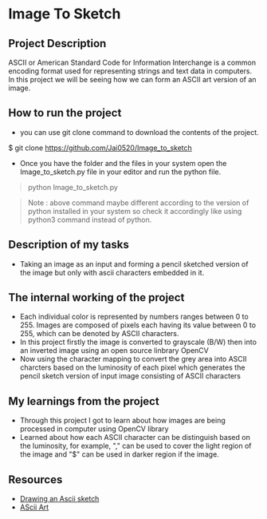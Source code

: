 # Image To Sketch

## Project Description
ASCII or American Standard Code for Information Interchange is a common encoding format used for representing strings and text data in computers.
In this project we will be seeing how we can form an ASCII art version of an image.

## How to run the project
* you can use git clone command to download the contents of the project.

$ git clone https://github.com/Jai0520/Image_to_sketch

* Once you have the folder and the files in your system open the Image_to_sketch.py file in your editor and run the python file.

> python Image_to_sketch.py

> Note : above command maybe different according to the version of python installed in your system so check it accordingly like using python3 command instead of python.

## Description of my tasks
* Taking an image as an input and forming a pencil sketched version of the image but only with ascii characters embedded in it.

## The internal working of the project
* Each individual color is represented by numbers ranges between 0 to 255. Images are composed of pixels each having its value between 0 to 255, which can be denoted by ASCII characters.
* In this project firstly the image is converted to grayscale (B/W) then into an inverted image using an open source linbrary OpenCV
* Now using the character mapping to convert the grey area into ASCII charcters based on the luminosity of each pixel which generates the pencil sketch version of input image consisting of ASCII characters

## My learnings from the project
* Through this project I got to learn about how images are being processed in computer using OpenCV library
* Learned about how each ASCII character can be distinguish based on the luminosity, for example, "," can be used to cover the light region of the image and "$" can be used in darker region if the image.

## Resources
* [Drawing an Ascii sketch](https://blog.waffles.space/2017/03/01/ascii-sketch/#fnref:2)
* [AScii Art](https://en.wikipedia.org/wiki/ASCII_art#Types_and_styles)

